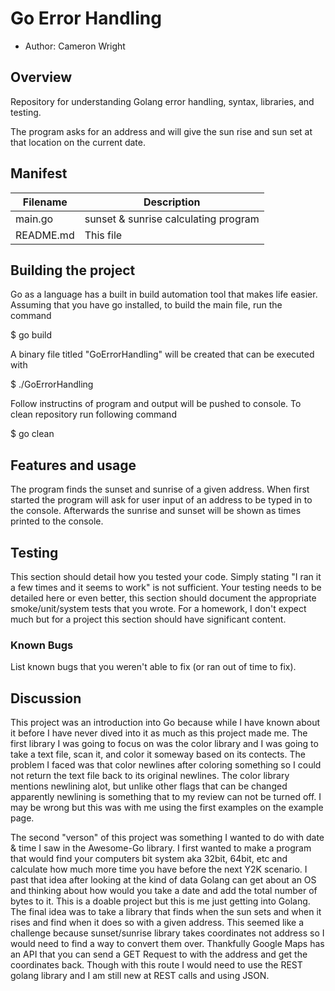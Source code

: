 # Go Error Handling

* Author: Cameron Wright

## Overview

Repository for understanding Golang error handling, syntax, libraries, and testing.

The program asks for an address and will give the sun rise and sun set at that 
location on the current date.

## Manifest

|Filename       | Description                                                       |
|---------------|-------------------------------------------------------------------|
|main.go         | sunset & sunrise calculating program                             |
|README.md      | This file                                                         |

## Building the project

Go as a language has a built in build automation tool that makes life easier.  Assuming
that you have go installed, to build the main file, run the command 

$ go build

A binary file titled "GoErrorHandling" will be created that can be executed with

$ ./GoErrorHandling

Follow instructins of program and output will be pushed to console. To clean 
repository run following command

$ go clean

## Features and usage

The program finds the sunset and sunrise of a given address.  When first started
the program will ask for user input of an address to be typed in to the console.
Afterwards the sunrise and sunset will be shown as times printed to the console.

## Testing

This section should detail how you tested your code. Simply stating "I ran it a few times and
it seems to work" is not sufficient. Your testing needs to be detailed here or even better,
this section should document the appropriate smoke/unit/system tests that you wrote. For a
homework, I don't expect much but for a project this section should have significant content.

### Known Bugs

List known bugs that you weren't able to fix (or ran out of time to fix).

## Discussion

This project was an introduction into Go because while I have known about it before
I have never dived into it as much as this project made me.  The first library
I was going to focus on was the color library and I was going to take a text file,
scan it, and color it someway based on its contects.  The problem I faced was that
color newlines after coloring something so I could not return the text file back to
its original newlines.  The color library mentions newlining alot, but unlike other
flags that can be changed apparently newlining is something that to my review can
not be turned off.  I may be wrong but this was with me using the first examples
on the example page.

The second "verson" of this project was something I wanted to do with date & time I
saw in the Awesome-Go library.  I first wanted to make a program that would find your
computers bit system aka 32bit, 64bit, etc and calculate how much more time you have
before the next Y2K scenario.  I past that idea after looking at the kind of data
Golang can get about an OS and thinking about how would you take a date and add the
total number of bytes to it.  This is a doable project but this is me just getting 
into Golang.  The final idea was to take a library that finds when the sun sets and when
it rises and find when it does so with a given address.  This seemed like a challenge
because sunset/sunrise library takes coordinates not address so I would need to find
a way to convert them over.  Thankfully Google Maps has an API that you can send a
GET Request to with the address and get the coordinates back.  Though with this
route I would need to use the REST golang library and I am still new at REST calls
and using JSON.
